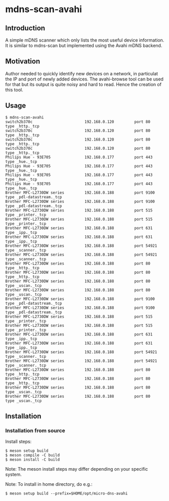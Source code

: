 # mdns-scan-avahi

## Introduction
A simple mDNS scanner which only lists the most useful device information. It is
similar to mdns-scan but implemented using the Avahi mDNS backend.

## Motivation

Author needed to quickly identify new devices on a network, in particulat the IP
and port of newly added devices. The avahi-browse tool can be used for that but
its output is quite noisy and hard to read. Hence the creation of this tool.

## Usage

```
$ mdns-scan-avahi
switch2b370c                       192.168.0.120         port 80     type _http._tcp
switch2b370c                       192.168.0.120         port 80     type _http._tcp
switch2b370c                       192.168.0.120         port 80     type _http._tcp
switch2b370c                       192.168.0.120         port 80     type _http._tcp
Philips Hue - 93E705               192.168.0.177         port 443    type _hue._tcp
Philips Hue - 93E705               192.168.0.177         port 443    type _hue._tcp
Philips Hue - 93E705               192.168.0.177         port 443    type _hue._tcp
Philips Hue - 93E705               192.168.0.177         port 443    type _hue._tcp
Brother MFC-L2730DW series         192.168.0.188         port 9100   type _pdl-datastream._tcp
Brother MFC-L2730DW series         192.168.0.188         port 9100   type _pdl-datastream._tcp
Brother MFC-L2730DW series         192.168.0.188         port 515    type _printer._tcp
Brother MFC-L2730DW series         192.168.0.188         port 515    type _printer._tcp
Brother MFC-L2730DW series         192.168.0.188         port 631    type _ipp._tcp
Brother MFC-L2730DW series         192.168.0.188         port 631    type _ipp._tcp
Brother MFC-L2730DW series         192.168.0.188         port 54921  type _scanner._tcp
Brother MFC-L2730DW series         192.168.0.188         port 54921  type _scanner._tcp
Brother MFC-L2730DW series         192.168.0.188         port 80     type _http._tcp
Brother MFC-L2730DW series         192.168.0.188         port 80     type _http._tcp
Brother MFC-L2730DW series         192.168.0.188         port 80     type _uscan._tcp
Brother MFC-L2730DW series         192.168.0.188         port 80     type _uscan._tcp
Brother MFC-L2730DW series         192.168.0.188         port 9100   type _pdl-datastream._tcp
Brother MFC-L2730DW series         192.168.0.188         port 9100   type _pdl-datastream._tcp
Brother MFC-L2730DW series         192.168.0.188         port 515    type _printer._tcp
Brother MFC-L2730DW series         192.168.0.188         port 515    type _printer._tcp
Brother MFC-L2730DW series         192.168.0.188         port 631    type _ipp._tcp
Brother MFC-L2730DW series         192.168.0.188         port 631    type _ipp._tcp
Brother MFC-L2730DW series         192.168.0.188         port 54921  type _scanner._tcp
Brother MFC-L2730DW series         192.168.0.188         port 54921  type _scanner._tcp
Brother MFC-L2730DW series         192.168.0.188         port 80     type _http._tcp
Brother MFC-L2730DW series         192.168.0.188         port 80     type _http._tcp
Brother MFC-L2730DW series         192.168.0.188         port 80     type _uscan._tcp
Brother MFC-L2730DW series         192.168.0.188         port 80     type _uscan._tcp
```

## Installation

### Installation from source

Install steps:
```
$ meson setup build
$ meson compile -C build
$ meson install -C build
```

Note: The meson install steps may differ depending on your specific system.

Note: To install in home directory, do e.g.:
```
$ meson setup build --prefix=$HOME/opt/micro-dns-avahi
```

